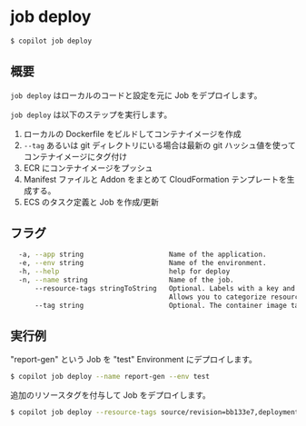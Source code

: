# job deploy
```bash
$ copilot job deploy
```

## 概要

`job deploy` はローカルのコードと設定を元に Job をデプロイします。

`job deploy` は以下のステップを実行します。

1. ローカルの Dockerfile をビルドしてコンテナイメージを作成
2. `--tag` あるいは git ディレクトリにいる場合は最新の git ハッシュ値を使ってコンテナイメージにタグ付け
3. ECR にコンテナイメージをプッシュ
4. Manifest ファイルと Addon をまとめて CloudFormation テンプレートを生成する。
5. ECS のタスク定義と Job を作成/更新

## フラグ

```bash
  -a, --app string                     Name of the application.
  -e, --env string                     Name of the environment.
  -h, --help                           help for deploy
  -n, --name string                    Name of the job.
      --resource-tags stringToString   Optional. Labels with a key and value separated with commas.
                                       Allows you to categorize resources. (default [])
      --tag string                     Optional. The container image tag.
```

## 実行例

"report-gen" という Job を "test" Environment にデプロイします。
```bash
$ copilot job deploy --name report-gen --env test
```

追加のリソースタグを付与して Job をデプロイします。
```bash
$ copilot job deploy --resource-tags source/revision=bb133e7,deployment/initiator=manual`
```